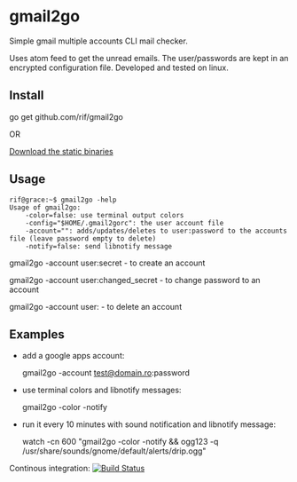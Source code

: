 gmail2go
========

Simple gmail multiple accounts CLI mail checker.

Uses atom feed to get the unread emails. The user/passwords are kept
in an encrypted configuration file. Developed and tested on linux.

Install
-------

go get github.com/rif/gmail2go

OR


[Download the static binaries](http://gobuild.io/download/github.com/rif/gmail2go)

Usage
-----

    rif@grace:~$ gmail2go -help
    Usage of gmail2go:
        -color=false: use terminal output colors
        -config="$HOME/.gmail2gorc": the user account file
        -account="": adds/updates/deletes to user:password to the accounts file (leave password empty to delete)
        -notify=false: send libnotify message

gmail2go -account user:secret - to create an account

gmail2go -account user:changed_secret - to change password to an account

gmail2go -account user: - to delete an account

Examples
--------

- add a google apps account:

    gmail2go -account test@domain.ro:password

- use terminal colors and libnotify messages:

    gmail2go -color -notify

- run it every 10 minutes with sound notification and libnotify message:

    watch -cn 600 "gmail2go -color -notify && ogg123 -q /usr/share/sounds/gnome/default/alerts/drip.ogg"

Continous integration: [![Build Status](https://goci.herokuapp.com/project/image/github.com/rif/gmail2go "Continous integration")](http://goci.me/project/github.com/rif/gmail2go)
